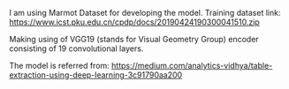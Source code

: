 I am using Marmot Dataset for developing the model.
Training dataset link: https://www.icst.pku.edu.cn/cpdp/docs/20190424190300041510.zip

Making using of VGG19 (stands for Visual Geometry Group) encoder consisting of 19 convolutional layers.

The model is referred from: https://medium.com/analytics-vidhya/table-extraction-using-deep-learning-3c91790aa200
